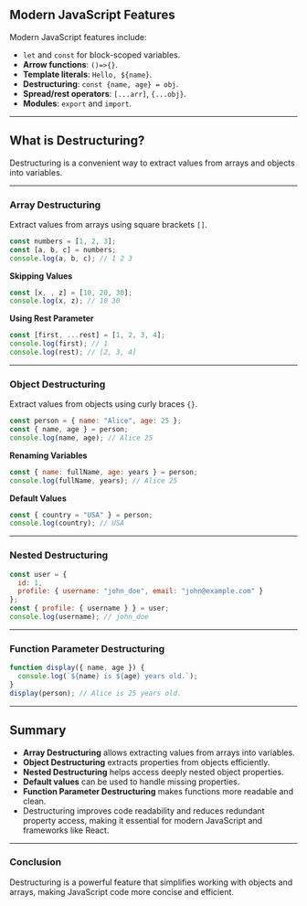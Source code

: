 ## Modern JavaScript Features

Modern JavaScript features include:
- `let` and `const` for block-scoped variables.
- **Arrow functions**: `()=>{}`.
- **Template literals**: ``Hello, ${name}``.
- **Destructuring**: `const {name, age} = obj`.
- **Spread/rest operators**: `[...arr]`, `{...obj}`.
- **Modules**: `export` and `import`.

---

## **What is Destructuring?**
Destructuring is a convenient way to extract values from arrays and objects into variables.

---

### **Array Destructuring**
Extract values from arrays using square brackets `[]`.

```javascript
const numbers = [1, 2, 3];
const [a, b, c] = numbers;
console.log(a, b, c); // 1 2 3
```

**Skipping Values**
```javascript
const [x, , z] = [10, 20, 30];
console.log(x, z); // 10 30
```

**Using Rest Parameter**
```javascript
const [first, ...rest] = [1, 2, 3, 4];
console.log(first); // 1
console.log(rest); // [2, 3, 4]
```

---

### **Object Destructuring**
Extract values from objects using curly braces `{}`.

```javascript
const person = { name: "Alice", age: 25 };
const { name, age } = person;
console.log(name, age); // Alice 25
```

**Renaming Variables**
```javascript
const { name: fullName, age: years } = person;
console.log(fullName, years); // Alice 25
```

**Default Values**
```javascript
const { country = "USA" } = person;
console.log(country); // USA
```

---

### **Nested Destructuring**
```javascript
const user = {
  id: 1,
  profile: { username: "john_doe", email: "john@example.com" }
};
const { profile: { username } } = user;
console.log(username); // john_doe
```

---

### **Function Parameter Destructuring**
```javascript
function display({ name, age }) {
  console.log(`${name} is ${age} years old.`);
}
display(person); // Alice is 25 years old.
```

---

## **Summary**
- **Array Destructuring** allows extracting values from arrays into variables.
- **Object Destructuring** extracts properties from objects efficiently.
- **Nested Destructuring** helps access deeply nested object properties.
- **Default values** can be used to handle missing properties.
- **Function Parameter Destructuring** makes functions more readable and clean.
- Destructuring improves code readability and reduces redundant property access, making it essential for modern JavaScript and frameworks like React.

---

### **Conclusion**
Destructuring is a powerful feature that simplifies working with objects and arrays, making JavaScript code more concise and efficient.

